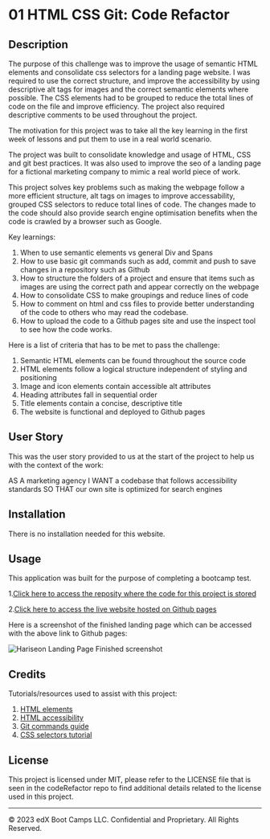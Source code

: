 # 01 HTML CSS Git: Code Refactor

## Description 
The purpose of this challenge was to improve the usage of semantic HTML elements and consolidate css selectors for a landing page website. I was required to use the correct structure, and improve the accessibility by using descriptive alt tags for images and the correct semantic elements where possible. The CSS elements had to be grouped to reduce the total lines of code on the file and improve efficiency. The project also required descriptive comments to be used throughout the project.

The motivation for this project was to take all the key learning in the first week of lessons and put them to use in a real world scenario.

The project was built to consolidate knowledge and usage of HTML, CSS and git best practices. It was also used to improve the seo of a landing page for a fictional marketing company to mimic a real world piece of work.

This project solves key problems such as making the webpage follow a more efficient structure, alt tags on images to improve accessability, grouped CSS selectors to reduce total lines of code. The changes made to the code should also provide search engine optimisation benefits when the code is crawled by a browser such as Google. 

Key learnings: 

1. When to use semantic elements vs general Div and Spans
2. How to use basic git commands such as add, commit and push to save changes in a repository such as Github
3. How to structure the folders of a project and ensure that items such as images are using the correct path and appear correctly on the webpage
4. How to consolidate CSS to make groupings and reduce lines of code
5. How to comment on html and css files to provide better understanding of the code to others who may read the codebase. 
6. How to upload the code to a Github pages site and use the inspect tool to see how the code works.


Here is a list of criteria that has to be met to pass the challenge: 

1. Semantic HTML elements can be found throughout the source code
2. HTML elements follow a logical structure independent of styling and positioning
3. Image and icon elements contain accessible alt attributes
4. Heading attributes fall in sequential order
5. Title elements contain a concise, descriptive title
6. The website is functional and deployed to Github pages

## User Story
This was the user story provided to us at the start of the project to help us with the context of the work: 

AS A marketing agency
I WANT a codebase that follows accessibility standards
SO THAT our own site is optimized for search engines

## Installation

There is no installation needed for this website.

## Usage 
This application was built for the purpose of completing a bootcamp test. 

1.[Click here to access the reposity where the code for this project is stored](https://github.com/vytautastv/codeRefactor)

2.[Click here to access the live website hosted on Github pages](https://vytautastv.github.io/codeRefactor/)

Here is a screenshot of the finished landing page which can be accessed with the above link to Github pages: 

![Hariseon Landing Page Finished screenshot](Assets/images/image.png)

## Credits

Tutorials/resources used to assist with this project:

1. [HTML elements](https://developer.mozilla.org/en-US/docs/Web/HTML/Element)
2. [HTML accessibility](https://developer.mozilla.org/en-US/docs/Learn/Accessibility/HTML)
3. [Git commands guide](https://youtu.be/mJ-qvsxPHpY?si=hrjrNl7UcZ7e6aFs)
4. [CSS selectors tutorial](https://youtu.be/l1mER1bV0N0?si=bpEWtqXew2Lxo7eU)

## License
This project is licensed under MIT, please refer to the LICENSE file that is seen in the codeRefactor repo to find additional details related to the license used in this project.

---


© 2023 edX Boot Camps LLC. Confidential and Proprietary. All Rights Reserved.

